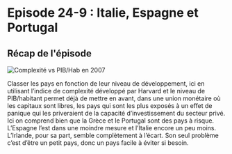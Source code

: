 # Episode 24-9 : Italie, Espagne et Portugal

## Récap de l'épisode

![Complexité vs PIB/Hab en 2007](./images/Tableau_Complexité_vs_PIBhab.png "Complexité vs PIB/Hab en 2007")

Classer les pays en fonction de leur niveau de développement, ici en utilisant l’indice de complexité développé par Harvard et le niveau de PIB/habitant permet déjà de mettre en avant, dans une union monétaire où les capitaux sont libres, les pays qui sont les plus exposés à un effet de panique qui les priveraient de la capacité d’investissement du secteur privé. Ici on comprend bien que la Grèce et le Portugal sont des pays à risque. L’Espagne l’est dans une moindre mesure et l’Italie encore un peu moins. L’Irlande, pour sa part, semble complètement à l’écart. Son seul problème c’est d’être un petit pays, donc un pays facile à éviter si besoin.
